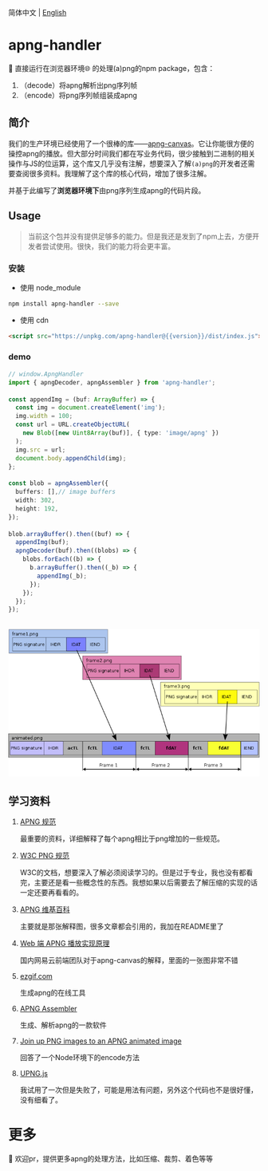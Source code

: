 简体中文 | [English](./README.md)

# apng-handler
📝 直接运行在浏览器环境🌐 的处理(a)png的npm package，包含：

1. （decode）将apng解析出png序列帧
2. （encode）将png序列帧组装成apng 

## 简介
我们的生产环境已经使用了一个很棒的库——[apng-canvas](https://github.com/davidmz/apng-canvas)。它让你能很方便的操控apng的播放。但大部分时间我们都在写业务代码，很少接触到二进制的相关操作与JS的位运算，这个库又几乎没有注解，想要深入了解`(a)png`的开发者还需要查阅很多资料。我理解了这个库的核心代码，增加了很多注解。

并基于此编写了**浏览器环境下**由png序列生成apng的代码片段。



## Usage

> 当前这个包并没有提供足够多的能力。但是我还是发到了npm上去，方便开发者尝试使用。很快，我们的能力将会更丰富。

### 安装

-  使用 node_module

```bash
npm install apng-handler --save
```

- 使用 cdn 
```html
<script src="https://unpkg.com/apng-handler@{{version}}/dist/index.js"></script>
```

### demo

```typescript
// window.ApngHandler
import { apngDecoder, apngAssembler } from 'apng-handler';

const appendImg = (buf: ArrayBuffer) => {
  const img = document.createElement('img');
  img.width = 100;
  const url = URL.createObjectURL(
    new Blob([new Uint8Array(buf)], { type: 'image/apng' })
  );
  img.src = url;
  document.body.appendChild(img);
};

const blob = apngAssembler({
  buffers: [],// image buffers
  width: 302,
  height: 192,
});

blob.arrayBuffer().then((buf) => {
  appendImg(buf);
  apngDecoder(buf).then((blobs) => {
    blobs.forEach((b) => {
      b.arrayBuffer().then((_b) => {
        appendImg(_b);
      });
    });
  });
});
    
```

![](./Apng-intro.png)

## 学习资料
1. [APNG 规范](https://wiki.mozilla.org/APNG_Specification#.60acTL.60:_The_Animation_Control_Chunk)

    最重要的资料，详细解释了每个apng相比于png增加的一些规范。

2. [W3C PNG 规范](https://www.w3.org/TR/PNG/)

    W3C的文档，想要深入了解必须阅读学习的。但是过于专业，我也没有都看完，主要还是看一些概念性的东西。我想如果以后需要去了解压缩的实现的话一定还要再看看的。

3. [APNG 维基百科](https://en.wikipedia.org/wiki/APNG)
   
   主要就是那张解释图，很多文章都会引用的，我加在README里了
  
4. [Web 端 APNG 播放实现原理](https://segmentfault.com/a/1190000023516861)

   国内网易云前端团队对于apng-canvas的解释，里面的一张图非常不错

5. [ezgif.com](https://ezgif.com/apng-maker/ezgif-6-bb2ad99e-apng)

    生成apng的在线工具

6. [APNG Assembler](http://apngasm.sourceforge.net/)

    生成、解析apng的一款软件
7. [Join up PNG images to an APNG animated image](https://stackoverflow.com/questions/18297616/join-up-png-images-to-an-apng-animated-image)

    回答了一个Node环境下的encode方法

8. [UPNG.js](https://github.com/photopea/UPNG.js)

   我试用了一次但是失败了，可能是用法有问题，另外这个代码也不是很好懂，没有细看了。

# 更多
💓 欢迎pr，提供更多apng的处理方法，比如压缩、裁剪、着色等等
